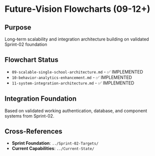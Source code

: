 # Future-Vision Flowcharts (09-12+)

## Purpose
Long-term scalability and integration architecture building on validated Sprint-02 foundation

## Flowchart Status  
- `09-scalable-single-school-architecture.md` - ✅ IMPLEMENTED
- `10-behavior-analytics-enhancement.md` - ✅ IMPLEMENTED
- `11-system-integration-architecture.md` - ✅ IMPLEMENTED

## Integration Foundation
Based on validated working authentication, database, and component systems from Sprint-02.

## Cross-References
- **Sprint Foundation**: `../Sprint-02-Targets/`
- **Current Capabilities**: `../Current-State/`